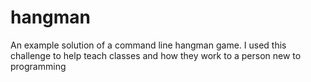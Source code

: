 # hangman
An example solution of a command line hangman game. I used this challenge to help teach classes and how they work to a person new to programming 
